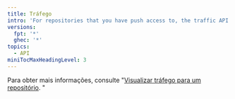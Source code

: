 ```yaml
---
title: Tráfego
intro: 'For repositories that you have push access to, the traffic API provides access to the information provided in your repository graph.'
versions:
  fpt: '*'
  ghec: '*'
topics:
  - API
miniTocMaxHeadingLevel: 3
---
```


Para obter mais informações, consulte "<a href="/repositories/viewing-activity-and-data-for-your-repository/viewing-traffic-to-a-repository" class="dotcom-only">Visualizar tráfego para um repositório</a>. "
